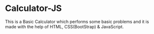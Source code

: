 # Calculator-JS
This is a Basic Calculator which performs some basic problems and it is made with the help of HTML, CSS(BootStrap) &amp; JavaScript.
